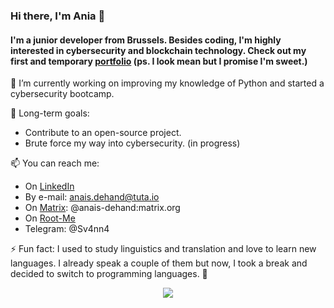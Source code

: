 ### Hi there, I'm Ania 👋 
#### I'm a junior developer from Brussels. Besides coding, I'm highly interested in cybersecurity and blockchain technology. Check out my first and temporary [portfolio](https://anja-dhnd.github.io/portfolio/) (ps. I look mean but I promise I'm sweet.)

🌱 I’m currently working on improving my knowledge of Python and started a cybersecurity bootcamp.


🔭 Long-term goals:
- Contribute to an open-source project.
- Brute force my way into cybersecurity. (in progress)

📫 You can reach me: 
- On [LinkedIn](https://www.linkedin.com/in/anais-dhnd/)
- By e-mail: anais.dehand@tuta.io
- On [Matrix](https://www.matrix.org): @anais-dehand:matrix.org
- On [Root-Me](https://www.root-me.org/Svanna)
- Telegram: @Sv4nn4


⚡ Fun fact: 
I used to study linguistics and translation and love to learn new languages. 
I already speak a couple of them but now, I took a break and decided to switch to programming languages. :information_desk_person:

<div align="center">
 <a href="https://git.io/streak-stats">
<img src="https://github-readme-streak-stats.herokuapp.com?user=Anja-dhnd&theme=chartreuse-dark&date_format=M%20j%5B%2C%20Y%5D&currStreakNum=DD2727&currStreakLabel=DD2727"/></a>
 </div> 
